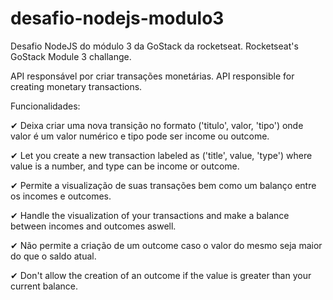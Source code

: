 # desafio-nodejs-modulo3
Desafio NodeJS do módulo 3 da GoStack da rocketseat.
  Rocketseat's GoStack Module 3 challange.
  
API responsável por criar transações monetárias.
  API responsible for creating monetary transactions.
  
Funcionalidades:

✔ Deixa criar uma nova transição no formato ('titulo', valor, 'tipo') onde valor é um valor numérico e tipo pode ser income ou outcome.

  ✔ Let you create a new transaction labeled as ('title', value, 'type') where value is a number, and type can be income or outcome.
  
✔ Permite a visualização de suas transações bem como um balanço entre os incomes e outcomes.

  ✔ Handle the visualization of your transactions and make a balance between incomes and outcomes aswell.

✔ Não permite a criação de um outcome caso o valor do mesmo seja maior do que o saldo atual.

  ✔ Don't allow the creation of an outcome if the value is greater than your current balance.
